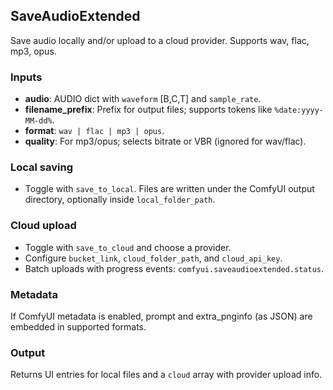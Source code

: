 ## SaveAudioExtended

Save audio locally and/or upload to a cloud provider. Supports wav, flac, mp3, opus.

### Inputs
- **audio**: AUDIO dict with `waveform` [B,C,T] and `sample_rate`.
- **filename_prefix**: Prefix for output files; supports tokens like `%date:yyyy-MM-dd%`.
- **format**: `wav | flac | mp3 | opus`.
- **quality**: For mp3/opus; selects bitrate or VBR (ignored for wav/flac).

### Local saving
- Toggle with `save_to_local`. Files are written under the ComfyUI output directory, optionally inside `local_folder_path`.

### Cloud upload
- Toggle with `save_to_cloud` and choose a provider.
- Configure `bucket_link`, `cloud_folder_path`, and `cloud_api_key`.
- Batch uploads with progress events: `comfyui.saveaudioextended.status`.

### Metadata
If ComfyUI metadata is enabled, prompt and extra_pnginfo (as JSON) are embedded in supported formats.

### Output
Returns UI entries for local files and a `cloud` array with provider upload info.

